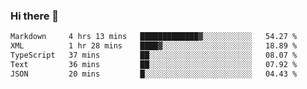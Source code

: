 ### Hi there 👋

<!--
**WShiBin/WShiBin** is a ✨ _special_ ✨ repository because its `README.md` (this file) appears on your GitHub profile.

Here are some ideas to get you started:

- 🔭 I’m currently working on ...
- 🌱 I’m currently learning ...
- 👯 I’m looking to collaborate on ...
- 🤔 I’m looking for help with ...
- 💬 Ask me about ...
- 📫 How to reach me: ...
- 😄 Pronouns: ...
- ⚡ Fun fact: ...
-->

<!--START_SECTION:waka-->

```txt
Markdown     4 hrs 13 mins   █████████████▓░░░░░░░░░░░   54.27 %
XML          1 hr 28 mins    ████▓░░░░░░░░░░░░░░░░░░░░   18.89 %
TypeScript   37 mins         ██░░░░░░░░░░░░░░░░░░░░░░░   08.07 %
Text         36 mins         ██░░░░░░░░░░░░░░░░░░░░░░░   07.92 %
JSON         20 mins         █░░░░░░░░░░░░░░░░░░░░░░░░   04.43 %
```

<!--END_SECTION:waka-->
